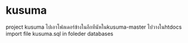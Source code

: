 # kusuma
project kusuma
ไปเอาโฟลเดอร์ข้างในอีกทีนัหในkusuma-master
ไปวางในhtdocs
import file kusuma.sql in foleder databases
